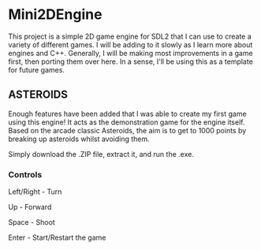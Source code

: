 # Mini2DEngine

This project is a simple 2D game engine for SDL2 that I can use to create a variety of different games. I will be adding to it slowly as I learn more about engines and C++. Generally, I will be making most improvements in a game first, then porting them over here. In a sense, I'll be using this as a template for future games.

## ASTEROIDS

Enough features have been added that I was able to create my first game using this engine! It acts as the demonstration game for the engine itself. Based on the arcade classic Asteroids, the aim is to get to 1000 points by breaking up asteroids whilst avoiding them.

Simply download the .ZIP file, extract it, and run the .exe.

### Controls

Left/Right - Turn

Up - Forward

Space - Shoot

Enter - Start/Restart the game
